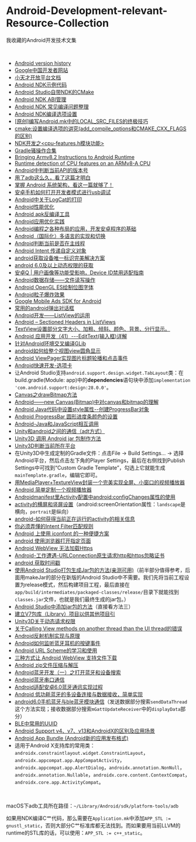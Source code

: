 # Android-Development-relevant-Resource-Collection
我收藏的Android开发技术文集

<br />

- [Android version history](https://en.wikipedia.org/wiki/Android_version_history)
- [Google中国开发者网站](https://developers.google.cn/china/)
- [小天才开放平台文档](https://developer.okii.com/docs/develop/00-model.html)
- [Android NDK示例代码](https://github.com/googlesamples/android-ndk/tree/android-mk)
- [Android Studio自带NDK的CMake](https://developer.android.google.cn/ndk/guides/cmake)
- [Android NDK ABI管理](https://developer.android.google.cn/ndk/guides/abis)
- [Android NDK 常见编译问题整理](http://www.liuxiao.org/2016/08/android-ndk-常见编译问题整理/)
- [Android NDK编译选项设置](http://www.aichengxu.com/android/11032333.htm)
- [\[原创\]编写Android.mk中的LOCAL_SRC_FILES的终极技巧](http://blog.ready4go.com/blog/2013/05/20/write-local-src-files-in-android-dot-mk-ultimate-skills/)
- [cmake:设置编译选项的讲究(add_compile_options和CMAKE_CXX_FLAGS的区别)](https://blog.csdn.net/10km/article/details/51731959)
-  [NDK开发之<cpu-features.h模块功能>](https://www.cnblogs.com/alanfang/p/8944542.html)
- [Gradle骚操作合集](https://www.toutiao.com/a6792129885650289163/)
- [Bringing Armv8.2 Instructions to Android Runtime](https://community.arm.com/developer/tools-software/oss-platforms/b/android-blog/posts/bringing-armv8-2-instructions-to-android-runtime)
- [Runtime detection of CPU features on an ARMv8-A CPU](https://community.arm.com/developer/tools-software/oss-platforms/b/android-blog/posts/runtime-detection-of-cpu-features-on-an-armv8-a-cpu)
- [Android中判断当前API的版本号](https://blog.csdn.net/wangsf1112/article/details/51545101)
- [用了adb这么久，看了这篇才明白](https://www.toutiao.com/i6760561662891131403/)
- [掌握 Android 系统架构，看这一篇就够了！](https://www.toutiao.com/a6678854584921752078/)
- [安卓手机如何打开开发者模式进行usb调试](https://jingyan.baidu.com/album/14bd256e477577bb6d2612cc.html)
- [Android中关于LogCat的打印](https://zhidao.baidu.com/question/279075586.html)
- [Android性能优化](http://hukai.me/android-performance-patterns/)
- [Android apk反编译工具](http://blog.csdn.net/yanzi1225627/article/details/48215549)
- [Android应用优化实践](http://www.csdn.net/article/2015-11-05/2826130-speed-up-your-app)
- [Android编程之各种布局的应用，开发安卓程序的基础](https://www.toutiao.com/i6437084589121864194/)
- [Android（国际化）多语言的实现和切换](https://blog.csdn.net/MakerCloud/article/details/83146600)
- [Android判断当前是否在主线程](https://www.cnblogs.com/genggeng/p/7524948.html)
- [Android Intent 传递自定义对象](https://blog.csdn.net/LucasXu01/article/details/83786866)
- [android获取设备唯一标识完美解决方案](https://blog.csdn.net/aa1733519509/article/details/50053553)
- [android 6.0及以上动态权限的获取](https://blog.csdn.net/ygz111111/article/details/80281966)
- [安卓Q | 用户画像等功能受影响，Device ID禁用适配指南](https://msd.misuland.com/pd/3127746505234974860)
- [Android数据存储——文件读写操作](https://www.cnblogs.com/LiHuiGe8/p/5604725.html)
- [Android OpenGL ES绘制位图字体](http://blog.csdn.net/jackone12347/article/details/7710990)
- [Android粒子爆炸效果](http://blog.csdn.net/crazy__chen/article/details/50149619)
- [Google Mobile Ads SDK for Android](https://developers.google.com/admob/android/quick-start)
- [常用的android弹出对话框](https://www.cnblogs.com/liudeyun/p/android_1.html)
- [Android开发——ListView的运用](https://blog.csdn.net/cnicfhnui/article/details/51356741)
- [Android – Sectioned Headers in ListViews](https://w2davids.wordpress.com/android-sectioned-headers-in-listviews/)
- [TextView设置部分文字大小、加粗、倾斜、颜色、背景、分行显示。](https://blog.csdn.net/joshua_love/article/details/53389338)
- [Android 应用开发（41）---EditText(输入框)详解](https://blog.csdn.net/zhangbijun1230/article/details/82284953)
- [针对Android环境交叉编译GLib](http://zwyuan.github.io/2016/07/17/cross-compile-glib-for-android/)
- [android如何给整个视图view圆角显示](https://blog.csdn.net/hesong1120/article/details/52005895)
- [Android ViewPager实现图片标题轮播和点击事件](https://www.cnblogs.com/luhuan/p/8047098.html)
- [Android快速开发-选项卡](https://blog.csdn.net/yissan/article/details/72867722)
- 让Android Studio支持`android.support.design.widget.TabLayout`类：在build.gradle(Module: app)中的**dependencies**语句块中添加`implementation 'com.android.support:design:28.0.0'`。
- [Canvas之drawBitmap方法](https://www.jianshu.com/p/83074cef31bc)
- [Android——new Canvas(Bitmap)中对canvas和bitmap的理解](https://blog.csdn.net/xg1057415595/article/details/82885448)
- [Android Java代码中设置style属性--创建ProgressBar对象](https://blog.csdn.net/u012971339/article/details/46742243)
- [Android ProgressBar 圆形进度条颜色的设置](https://blog.csdn.net/shenggaofei/article/details/81010005)
- [Android-Java和JavaScript相互调用](https://segmentfault.com/a/1190000004895840)
- [Unity和android之间的通信（adt方式）](https://www.cnblogs.com/weiqiangwaideshijie/p/7715861.html)
- [Unity3D 调用 Android jar 包制作方法](https://blog.csdn.net/elyxiao/article/details/50781813)
- [Unity3D判断当前所在平台](https://www.cnblogs.com/wugang/p/3708569.html)
- 在Unity3D中生成定制的Gradle文件：点击File -> Build Settings... -> 选择Android平台，然后点击左下角的Player Settings，最后在右侧找到Publish Settings中可找到“Custom Gradle Template”，勾选上它就能生成`mainTemplate.gradle`，编辑它即可。
- [用MediaPlayer+TextureView封装一个完美实现全屏、小窗口的视频播放器](https://www.jianshu.com/p/420f7b14d6f6)
- [Android 简单定制一个视频播放器](https://blog.csdn.net/new_one_object/article/details/54839232)
- [Androidmanifest里Activity配置中android:configChanges属性的使用](https://blog.csdn.net/lkk790470143/article/details/79345971)
- [activity的横屏和竖屏设置](https://www.cnblogs.com/zhongyinghe/p/5289704.html)（android:screenOrientation属性：`landscape`是横向，`portrait`是纵向）
- [android-如何获得当前正在运行的activity的相关信息](https://blog.csdn.net/centralperk/article/details/7269326)
- [你必须弄懂的Intent Filter匹配规则](https://blog.csdn.net/mynameishuangshuai/article/details/51673273)
- [Android 上使用 iconfont 的一种便捷方案](https://www.cnblogs.com/dongweiq/p/5730212.html)
- [android 使用浏览器打开指定页面](https://blog.csdn.net/bzlj2912009596/article/details/80673555)
- [Android WebView 无法加载Https](https://www.jianshu.com/p/a7020518c111)
- [Android-工作遭遇-URLConnection原生请求http和https忽略证书](https://blog.csdn.net/ci250454344/article/details/82871965)
- [android 获取时间戳](https://www.jianshu.com/p/43dbc2e01376)
- [使用Android Studio打包生成Jar包的方法(亲测可用)](https://blog.csdn.net/xiayiye5/article/details/79639044)（前半部分值得参考，后面用makeJar的部分在新版的Android Studio中不需要。我们先将当前工程设置为release模式，然后构建项目工程，最后直接在`app/build/intermediates/packaged-classes/release/`目录下就能找到`classes.jar`文件，也就是我们最终生成的jar包。）
- [Android Studio中添加jar包的方法](https://blog.csdn.net/yushuangping/article/details/81873630)（直接看方法三）
- [建立V7包库（Library）项目以供其他项目引](https://www.cnblogs.com/tonny-li/p/5048863.html)
- [Unity3D关于动态请求权限](https://docs.unity3d.com/Manual/android-manifest.html)
- [关于Calling View methods on another thread than the UI thread的错误](https://blog.csdn.net/lx448593jp/article/details/51971467)
- [Android反射机制实现与原理](https://www.cnblogs.com/wumingchen/p/5781844.html)
- [Android如何监听蓝牙耳机的按键事件](https://blog.csdn.net/kangear/article/details/40430673)
- [Android URL Scheme的学习和使用](https://www.jianshu.com/p/051eb1ad6328)
- [三种方式让 Android WebView 支持文件下载](https://blog.csdn.net/suyimin2010/article/details/82915942)
- [Android zip文件压缩与解压](https://blog.csdn.net/shuaizhigen/article/details/88671079)
- [Android蓝牙开发（一）之打开蓝牙和设备搜索](https://blog.csdn.net/huangliniqng/article/details/82185983)
- [Android蓝牙串口通信](https://www.jianshu.com/p/68fda037c336)
- [Android适配安卓6.0蓝牙通讯实现过程](https://www.jb51.net/article/93769.htm)
- [Android 低功耗蓝牙的多设备连接与数据接收，简单实现](https://blog.csdn.net/geanwen/article/details/73648721)
- [android6.0手机蓝牙与ble蓝牙模块通信](https://blog.csdn.net/y_15751004297/article/details/76559836)（发送数据部分搜索`sendDataThread`这个方法实现；接收数据部分搜索`mGattUpdateReceiver`中的`displayData`部分）
- [BLE中常用的UUID](https://blog.csdn.net/Smile_Qian/article/details/82084232)
- [Android Support v4、v7、v13和AndroidX的区别及应用场景](https://blog.csdn.net/csdn_aiyang/article/details/80859771)
- [Android App Bundle (Android新的应用发布格式)](https://blog.csdn.net/weixin_37730482/article/details/83501586)
- 适用于Android X支持库的常用类：`androidx.constraintlayout.widget.ConstraintLayout`，`androidx.appcompat.app.AppCompatActivity`，`androidx.appcompat.app.AlertDialog`，`androidx.annotation.NonNull`，`androidx.annotation.Nullable`，`androidx.core.content.ContextCompat`，`androidx.core.app.ActivityCompat`。

<br/>

macOS下adb工具所在路径：`~/Library/Android/sdk/platform-tools/adb`

如果用NDK编译C艹代码，那么需要在`Application.mk`中添加`APP_STL := gnustl_static`，否则大部分C艹标准库都无法找到。而如果要用当前LLVM的runtime的STL库的话，可以使用：`APP_STL := c++_static`。


